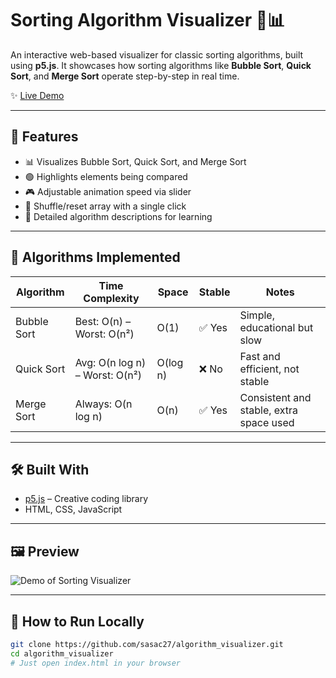 # Sorting Algorithm Visualizer 🎨📊

An interactive web-based visualizer for classic sorting algorithms, built using **p5.js**. It showcases how sorting algorithms like **Bubble Sort**, **Quick Sort**, and **Merge Sort** operate step-by-step in real time.

✨ [Live Demo](https://sasac27.github.io/algorithm_visualizer/)

---

## 🚀 Features

- 📊 Visualizes Bubble Sort, Quick Sort, and Merge Sort
- 🟢 Highlights elements being compared
- 🎮 Adjustable animation speed via slider
- 🔁 Shuffle/reset array with a single click
- 📄 Detailed algorithm descriptions for learning

---

## 🧠 Algorithms Implemented

| Algorithm   | Time Complexity      | Space | Stable | Notes                                 |
|-------------|----------------------|--------|--------|----------------------------------------|
| Bubble Sort | Best: O(n) – Worst: O(n²) | O(1)   | ✅ Yes  | Simple, educational but slow           |
| Quick Sort  | Avg: O(n log n) – Worst: O(n²) | O(log n) | ❌ No   | Fast and efficient, not stable         |
| Merge Sort  | Always: O(n log n)   | O(n)   | ✅ Yes  | Consistent and stable, extra space used|

---

## 🛠️ Built With

- [p5.js](https://p5js.org/) – Creative coding library
- HTML, CSS, JavaScript

---

## 🖼️ Preview

![Demo of Sorting Visualizer](demo.gif)


---

## 📁 How to Run Locally

```bash
git clone https://github.com/sasac27/algorithm_visualizer.git
cd algorithm_visualizer
# Just open index.html in your browser
